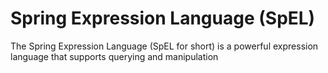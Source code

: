 # Spring Expression Language (SpEL)
The Spring Expression Language (SpEL for short) is a powerful expression language that supports querying and manipulation